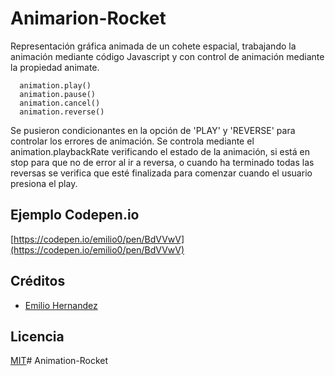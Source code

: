 # Animarion-Rocket

Representación gráfica animada de un cohete espacial, trabajando la animación mediante código Javascript y con control de animación mediante la propiedad animate.

```
  animation.play()
  animation.pause()
  animation.cancel()
  animation.reverse()
```

Se pusieron condicionantes en la opción de 'PLAY' y 'REVERSE' para controlar los errores de animación. Se controla mediante el animation.playbackRate verificando el estado de la animación, si está en stop para que no de error al ir a reversa, o cuando ha terminado todas las reversas se verifica que esté finalizada para comenzar cuando el usuario presiona el play.

## Ejemplo Codepen.io

[https://codepen.io/emilio0/pen/BdVVwV](https://codepen.io/emilio0/pen/BdVVwV)

## Créditos

- [Emilio Hernandez](https://www.linkedin.com/in/emilio-rafael-hernandez-perez-3a8bb540/)

## Licencia

[MIT](https://opensource.org/licenses/MIT)# Animation-Rocket
